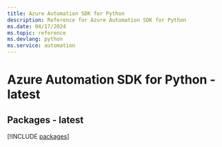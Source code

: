 ```yaml
---
title: Azure Automation SDK for Python
description: Reference for Azure Automation SDK for Python
ms.date: 04/17/2024
ms.topic: reference
ms.devlang: python
ms.service: automation
---
```

# Azure Automation SDK for Python - latest
## Packages - latest
[!INCLUDE [packages](automation-index.md)]
